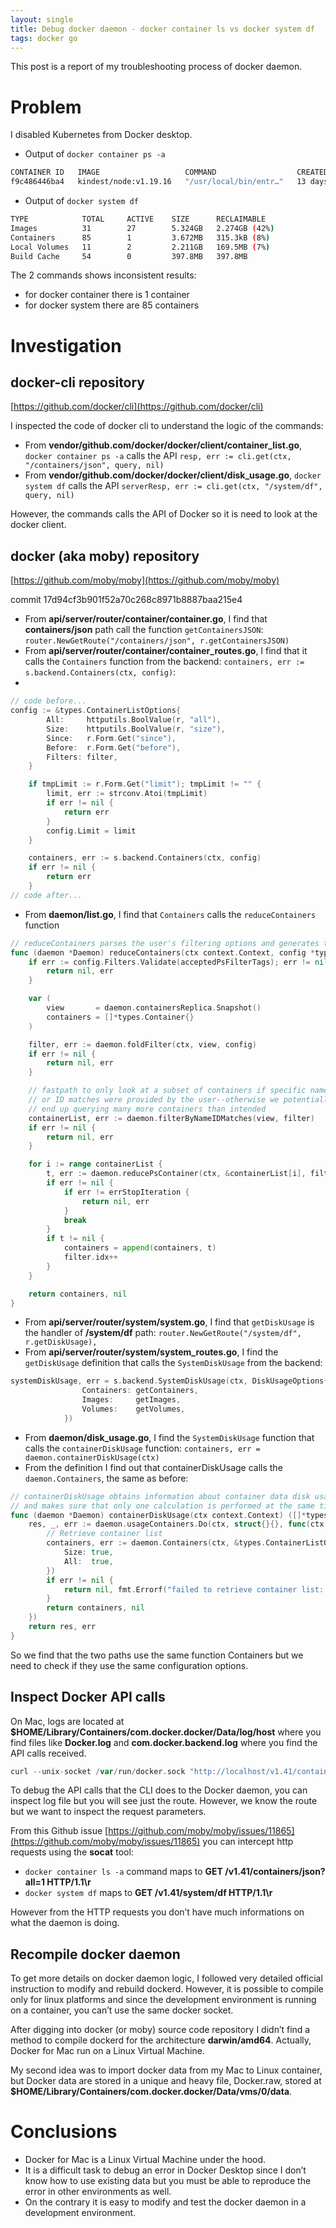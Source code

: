 ```yaml
---
layout: single
title: Debug docker daemon - docker container ls vs docker system df
tags: docker go
---
```


This post is a report of my troubleshooting process of docker daemon.

# Problem

I disabled Kubernetes from Docker desktop.

- Output of `docker container ps -a`

```bash
CONTAINER ID   IMAGE                   COMMAND                  CREATED       STATUS          PORTS                       NAMES
f9c486446ba4   kindest/node:v1.19.16   "/usr/local/bin/entr…"   13 days ago   Up 46 minutes   127.0.0.1:50057->6443/tcp   kind-control-plane
```

- Output of `docker system df`

```bash
TYPE            TOTAL     ACTIVE    SIZE      RECLAIMABLE
Images          31        27        5.324GB   2.274GB (42%)
Containers      85        1         3.672MB   315.3kB (8%)
Local Volumes   11        2         2.211GB   169.5MB (7%)
Build Cache     54        0         397.8MB   397.8MB
```

The 2 commands shows inconsistent results:

- for docker container there is 1 container
- for docker system there are 85 containers

# Investigation

## docker-cli repository

[https://github.com/docker/cli](https://github.com/docker/cli)

I inspected the code of docker cli to understand the logic of the commands:

- From **vendor/github.com/docker/docker/client/container_list.go**, `docker container ps -a` calls the API `resp, err := cli.get(ctx, "/containers/json", query, nil)`
- From **vendor/github.com/docker/docker/client/disk_usage.go**, `docker system df` calls the API `serverResp, err := cli.get(ctx, "/system/df", query, nil)`

However, the commands calls the API of Docker so it is need to look at the docker client.

## docker (aka moby) repository

[https://github.com/moby/moby](https://github.com/moby/moby)

commit 17d94cf3b901f52a70c268c8971b8887baa215e4

- From **api/server/router/container/container.go**, I find that **containers/json** path call the function `getContainersJSON`: `router.NewGetRoute("/containers/json", r.getContainersJSON)`
- From **api/server/router/container/container_routes.go**, I find that it calls the `Containers` function from the backend: `containers, err := s.backend.Containers(ctx, config)`:
- 

```go
// code before...
config := &types.ContainerListOptions{
		All:     httputils.BoolValue(r, "all"),
		Size:    httputils.BoolValue(r, "size"),
		Since:   r.Form.Get("since"),
		Before:  r.Form.Get("before"),
		Filters: filter,
	}

	if tmpLimit := r.Form.Get("limit"); tmpLimit != "" {
		limit, err := strconv.Atoi(tmpLimit)
		if err != nil {
			return err
		}
		config.Limit = limit
	}

	containers, err := s.backend.Containers(ctx, config)
	if err != nil {
		return err
	}
// code after...
```

- From **daemon/list.go**, I find that `Containers` calls the `reduceContainers` function

```go
// reduceContainers parses the user's filtering options and generates the list of containers to return based on a reducer.
func (daemon *Daemon) reduceContainers(ctx context.Context, config *types.ContainerListOptions, reducer containerReducer) ([]*types.Container, error) {
	if err := config.Filters.Validate(acceptedPsFilterTags); err != nil {
		return nil, err
	}

	var (
		view       = daemon.containersReplica.Snapshot()
		containers = []*types.Container{}
	)

	filter, err := daemon.foldFilter(ctx, view, config)
	if err != nil {
		return nil, err
	}

	// fastpath to only look at a subset of containers if specific name
	// or ID matches were provided by the user--otherwise we potentially
	// end up querying many more containers than intended
	containerList, err := daemon.filterByNameIDMatches(view, filter)
	if err != nil {
		return nil, err
	}

	for i := range containerList {
		t, err := daemon.reducePsContainer(ctx, &containerList[i], filter, reducer)
		if err != nil {
			if err != errStopIteration {
				return nil, err
			}
			break
		}
		if t != nil {
			containers = append(containers, t)
			filter.idx++
		}
	}

	return containers, nil
}
```
    
- From **api/server/router/system/system.go**, I find that `getDiskUsage` is the handler of **/system/df** path: `router.NewGetRoute("/system/df", r.getDiskUsage),`
- From **api/server/router/system/system_routes.go**, I find the `getDiskUsage` definition that calls the `SystemDiskUsage` from the backend:

```go
systemDiskUsage, err = s.backend.SystemDiskUsage(ctx, DiskUsageOptions{
				Containers: getContainers,
				Images:     getImages,
				Volumes:    getVolumes,
			})
```

- From **daemon/disk_usage.go**, I find the `SystemDiskUsage` function that calls the `containerDiskUsage` function: `containers, err = daemon.containerDiskUsage(ctx)`
- From the definition I find out that containerDiskUsage calls the `daemon.Containers`, the same as before:

```go
// containerDiskUsage obtains information about container data disk usage
// and makes sure that only one calculation is performed at the same time.
func (daemon *Daemon) containerDiskUsage(ctx context.Context) ([]*types.Container, error) {
	res, _, err := daemon.usageContainers.Do(ctx, struct{}{}, func(ctx context.Context) ([]*types.Container, error) {
		// Retrieve container list
		containers, err := daemon.Containers(ctx, &types.ContainerListOptions{
			Size: true,
			All:  true,
		})
		if err != nil {
			return nil, fmt.Errorf("failed to retrieve container list: %v", err)
		}
		return containers, nil
	})
	return res, err
}
```

So we find that the two paths use the same function Containers but we need to check if they use the same configuration options.

## Inspect Docker API calls

On Mac, logs are located at **$HOME/Library/Containers/com.docker.docker/Data/log/host** where you find files like **Docker.log** and **com.docker.backend.log** where you find the API calls received.

```go
curl --unix-socket /var/run/docker.sock "http://localhost/v1.41/containers/json?size=1"
```

To debug the API calls that the CLI does to the Docker daemon, you can inspect log file but you will see just the route. However, we know the route but we want to inspect the request parameters.

From this Github issue [https://github.com/moby/moby/issues/11865](https://github.com/moby/moby/issues/11865) you can  intercept http requests using the **socat** tool:

- `docker container ls -a` command maps to **GET /v1.41/containers/json?all=1 HTTP/1.1\r**
- `docker system df` maps to **GET /v1.41/system/df HTTP/1.1\r**

However from the HTTP requests you don’t have much informations on what the daemon is doing.

## Recompile docker daemon

To get more details on docker daemon logic, I followed very detailed official instruction to modify and rebuild dockerd. However, it is possible to compile only for linux platforms and since the development environment is running on a container, you can’t use the same docker socket.

After digging into docker (or moby) source code repository I didn’t find a method to compile dockerd for the architecture **darwin/amd64**. Actually, Docker for Mac run on a Linux Virtual Machine.

My second idea was to import docker data from my Mac to Linux container, but Docker data are stored in a unique and heavy file, Docker.raw, stored at **$HOME/Library/Containers/com.docker.docker/Data/vms/0/data**.
    

# Conclusions

- Docker for Mac is a Linux Virtual Machine under the hood.
- It is a difficult task to debug an error in Docker Desktop since I don’t know how to use existing data but you must be able to reproduce the error in other environments as well.
- On the contrary it is easy to modify and test the docker daemon in a development environment.
